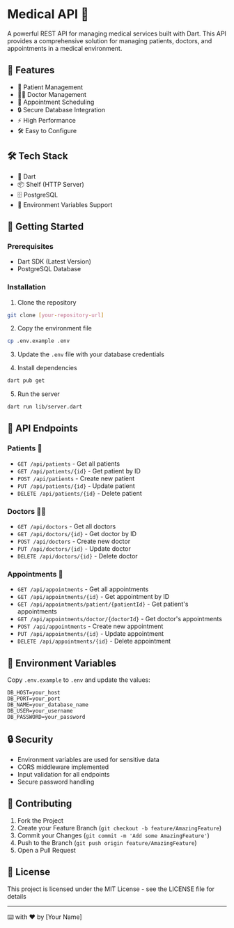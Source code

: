 # Medical API 🏥

A powerful REST API for managing medical services built with Dart. This API provides a comprehensive solution for managing patients, doctors, and appointments in a medical environment.

## 🚀 Features

- 👥 Patient Management
- 👨‍⚕️ Doctor Management
- 📅 Appointment Scheduling
- 🔒 Secure Database Integration
- ⚡ High Performance
- 🛠️ Easy to Configure

## 🛠️ Tech Stack

- 🎯 Dart
- 📦 Shelf (HTTP Server)
- 🗄️ PostgreSQL
- 🔐 Environment Variables Support

## 🚀 Getting Started

### Prerequisites

- Dart SDK (Latest Version)
- PostgreSQL Database

### Installation

1. Clone the repository
```bash
git clone [your-repository-url]
```

2. Copy the environment file
```bash
cp .env.example .env
```

3. Update the `.env` file with your database credentials

4. Install dependencies
```bash
dart pub get
```

5. Run the server
```bash
dart run lib/server.dart
```

## 🔗 API Endpoints

### Patients 👤
- `GET /api/patients` - Get all patients
- `GET /api/patients/{id}` - Get patient by ID
- `POST /api/patients` - Create new patient
- `PUT /api/patients/{id}` - Update patient
- `DELETE /api/patients/{id}` - Delete patient

### Doctors 👨‍⚕️
- `GET /api/doctors` - Get all doctors
- `GET /api/doctors/{id}` - Get doctor by ID
- `POST /api/doctors` - Create new doctor
- `PUT /api/doctors/{id}` - Update doctor
- `DELETE /api/doctors/{id}` - Delete doctor

### Appointments 📅
- `GET /api/appointments` - Get all appointments
- `GET /api/appointments/{id}` - Get appointment by ID
- `GET /api/appointments/patient/{patientId}` - Get patient's appointments
- `GET /api/appointments/doctor/{doctorId}` - Get doctor's appointments
- `POST /api/appointments` - Create new appointment
- `PUT /api/appointments/{id}` - Update appointment
- `DELETE /api/appointments/{id}` - Delete appointment

## 📝 Environment Variables

Copy `.env.example` to `.env` and update the values:

```env
DB_HOST=your_host
DB_PORT=your_port
DB_NAME=your_database_name
DB_USER=your_username
DB_PASSWORD=your_password
```

## 🔒 Security

- Environment variables are used for sensitive data
- CORS middleware implemented
- Input validation for all endpoints
- Secure password handling

## 🤝 Contributing

1. Fork the Project
2. Create your Feature Branch (`git checkout -b feature/AmazingFeature`)
3. Commit your Changes (`git commit -m 'Add some AmazingFeature'`)
4. Push to the Branch (`git push origin feature/AmazingFeature`)
5. Open a Pull Request

## 📄 License

This project is licensed under the MIT License - see the LICENSE file for details

---
⌨️ with ❤️ by [Your Name]